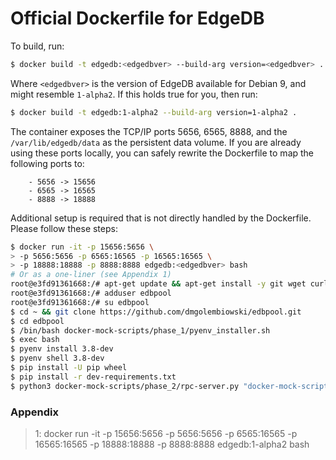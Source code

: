 Official Dockerfile for EdgeDB
==============================

To build, run:

```bash
$ docker build -t edgedb:<edgedbver> --build-arg version=<edgedbver> .
```

Where `<edgedbver>` is the version of EdgeDB available for Debian 9, and
might resemble `1-alpha2`. If this holds true for you, then run:

```bash
$ docker build -t edgedb:1-alpha2 --build-arg version=1-alpha2 .
```

The container exposes the TCP/IP ports 5656, 6565, 8888, and the `/var/lib/edgedb/data`
as the persistent data volume. If you are already using these ports locally,
you can safely rewrite the Dockerfile to map the following ports to:
```
    - 5656 -> 15656
    - 6565 -> 16565
    - 8888 -> 18888
```

Additional setup is required that is not directly handled by the Dockerfile. Please
follow these steps:

```bash
$ docker run -it -p 15656:5656 \
> -p 5656:5656 -p 6565:16565 -p 16565:16565 \
> -p 18888:18888 -p 8888:8888 edgedb:<edgedbver> bash
# Or as a one-liner (see Appendix 1)
root@e3fd91361668:/# apt-get update && apt-get install -y git wget curl 
root@e3fd91361668:/# adduser edbpool
root@e3fd91361668:/# su edbpool
$ cd ~ && git clone https://github.com/dmgolembiowski/edbpool.git
$ cd edbpool
$ /bin/bash docker-mock-scripts/phase_1/pyenv_installer.sh
$ exec bash
$ pyenv install 3.8-dev
$ pyenv shell 3.8-dev
$ pip install -U pip wheel
$ pip install -r dev-requirements.txt
$ python3 docker-mock-scripts/phase_2/rpc-server.py "docker-mock-scripts/config.json"
```

### Appendix
> 1: docker run -it -p 15656:5656 -p 5656:5656 -p 6565:16565 -p 16565:16565 -p 18888:18888 -p 8888:8888 edgedb:1-alpha2 bash

